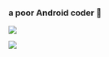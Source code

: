 ### a poor Android coder 👋

![](https://komarev.com/ghpvc/?username=chanciu)

![](https://github-readme-stats.vercel.app/api?username=chanciu&show_icons=true&icon_color=199861&count_private=true)
